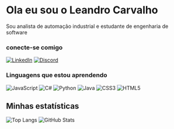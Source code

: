 # Ola eu sou o Leandro Carvalho
Sou analista de automação industrial e estudante de engenharia de software 

### conecte-se comigo 

 [![LinkedIn](https://img.shields.io/badge/LinkedIn-0077B5?style=for-the-badge&logo=linkedin&logoColor=white)](https://www.linkedin.com/in/leandro-carvalho1987/)   [![Discord](https://img.shields.io/badge/Discord-7289DA?style=for-the-badge&logo=discord&logoColor=white)](https://discord.com/channels/@leandrocarvalho0487/)



### Linguagens que estou aprendendo 

![JavaScript](https://img.shields.io/badge/JavaScript-F7DF1E?style=for-the-badge&logo=javascript&logoColor=black) ![C#](https://img.shields.io/badge/C%23-239120?style=for-the-badge&logo=c-sharp&logoColor=white) ![Python](https://img.shields.io/badge/python-3670A0?style=for-the-badge&logo=python&logoColor=ffdd54)  ![Java](https://img.shields.io/badge/java-%23ED8B00.svg?style=for-the-badge&logo=openjdk&logoColor=white) ![CSS3](https://img.shields.io/badge/CSS3-1572B6?style=for-the-badge&logo=css3&logoColor=white) ![HTML5](https://img.shields.io/badge/HTML5-E34F26?style=for-the-badge&logo=html5&logoColor=white)











## Minhas estatísticas

![Top Langs](https://github-readme-stats-git-masterrstaa-rickstaa.vercel.app/api/top-langs/?username=Leandro-S-Car&bg_color=000&border_color=30A3DC&title_color=E94D5F&text_color=FFF) 
![GitHub Stats](https://github-readme-stats.vercel.app/api?username=Leandro-S-Car&theme=transparent&bg_color=000&border_color=30A3DC&show_icons=true&icon_color=30A3DC&title_color=E94D5F&text_color=FFF)
